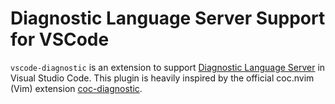# Diagnostic Language Server Support for VSCode

`vscode-diagnostic` is an extension to support [Diagnostic Language Server](https://github.com/iamcco/diagnostic-languageserver) in Visual Studio Code. This plugin is heavily inspired by the official coc.nvim (Vim) extension [coc-diagnostic](https://github.com/iamcco/coc-diagnostic).
